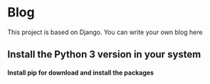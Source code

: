# Blog
This project is based on Django. You can write your own blog here


## Install the Python 3 version in your system

#### Install pip for download and install the packages 
